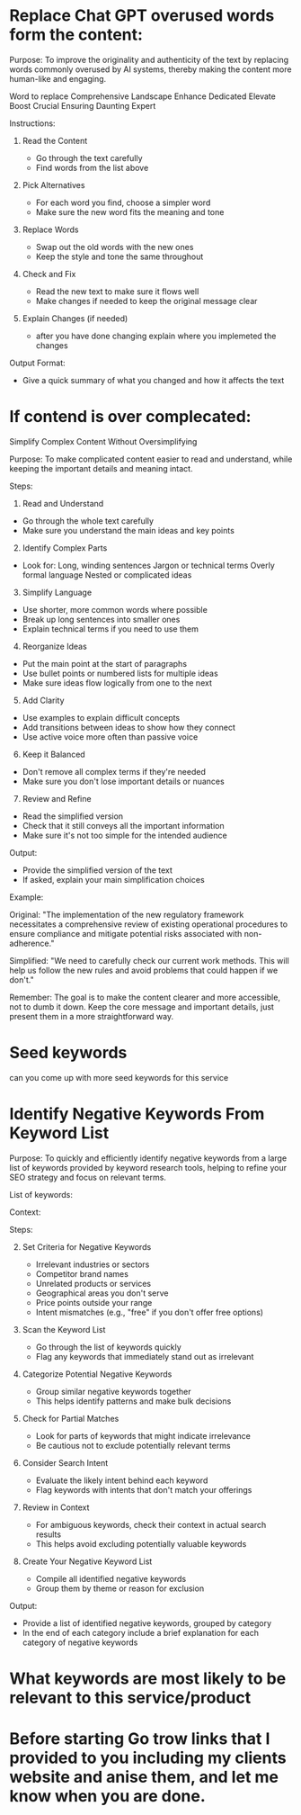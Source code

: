 # Replace Chat GPT overused words form the content:

Purpose:
To improve the originality and authenticity of the text by replacing words commonly overused by AI systems, thereby making the content more human-like and engaging.

Word to replace 
Comprehensive
Landscape
Enhance
Dedicated
Elevate
Boost
Crucial
Ensuring
Daunting
Expert

Instructions:

1. Read the Content
   - Go through the text carefully
   - Find words from the list above

2. Pick Alternatives
   - For each word you find, choose a simpler word
   - Make sure the new word fits the meaning and tone

3. Replace Words
   - Swap out the old words with the new ones
   - Keep the style and tone the same throughout

4. Check and Fix
   - Read the new text to make sure it flows well
   - Make changes if needed to keep the original message clear

5. Explain Changes (if needed)
   - after you have done changing explain where you implemeted the changes 

Output Format:
- Give a quick summary of what you changed and how it affects the text




# If contend is over complecated:
Simplify Complex Content Without Oversimplifying

Purpose:
To make complicated content easier to read and understand, while keeping the important details and meaning intact.

Steps:

 1. Read and Understand
   - Go through the whole text carefully
   - Make sure you understand the main ideas and key points

 2. Identify Complex Parts
   - Look for:
      Long, winding sentences
      Jargon or technical terms
      Overly formal language
      Nested or complicated ideas

 3. Simplify Language
   - Use shorter, more common words where possible
   - Break up long sentences into smaller ones
   - Explain technical terms if you need to use them

 4. Reorganize Ideas
   - Put the main point at the start of paragraphs
   - Use bullet points or numbered lists for multiple ideas
   - Make sure ideas flow logically from one to the next

 5. Add Clarity
   - Use examples to explain difficult concepts
   - Add transitions between ideas to show how they connect
   - Use active voice more often than passive voice

 6. Keep it Balanced
   - Don't remove all complex terms if they're needed
   - Make sure you don't lose important details or nuances

 7. Review and Refine
   - Read the simplified version
   - Check that it still conveys all the important information
   - Make sure it's not too simple for the intended audience

Output:
- Provide the simplified version of the text
- If asked, explain your main simplification choices

Example:

Original: "The implementation of the new regulatory framework necessitates a comprehensive review of existing operational procedures to ensure compliance and mitigate potential risks associated with non-adherence."

Simplified: "We need to carefully check our current work methods. This will help us follow the new rules and avoid problems that could happen if we don't."

Remember: The goal is to make the content clearer and more accessible, not to dumb it down. Keep the core message and important details, just present them in a more straightforward way.

# Seed keywords 

can you come up with more seed keywords for this service 





# Identify Negative Keywords From Keyword List

Purpose:
To quickly and efficiently identify negative keywords from a large list of keywords provided by keyword research tools, helping to refine your SEO strategy and focus on relevant terms.

List of keywords:

Context:


Steps:



2. Set Criteria for Negative Keywords
   - Irrelevant industries or sectors
   - Competitor brand names
   - Unrelated products or services
   - Geographical areas you don't serve
   - Price points outside your range
   - Intent mismatches (e.g., "free" if you don't offer free options)

3. Scan the Keyword List
   - Go through the list of keywords quickly
   - Flag any keywords that immediately stand out as irrelevant

4. Categorize Potential Negative Keywords
   - Group similar negative keywords together
   - This helps identify patterns and make bulk decisions

5. Check for Partial Matches
   - Look for parts of keywords that might indicate irrelevance
   - Be cautious not to exclude potentially relevant terms

6. Consider Search Intent
   - Evaluate the likely intent behind each keyword
   - Flag keywords with intents that don't match your offerings


7. Review in Context
   - For ambiguous keywords, check their context in actual search results
   - This helps avoid excluding potentially valuable keywords

8. Create Your Negative Keyword List
   - Compile all identified negative keywords
   - Group them by theme or reason for exclusion





Output:
- Provide a list of identified negative keywords, grouped by category
- In the end of each category include a brief explanation for each category of negative keywords 

# What keywords are most likely to be relevant to this service/product 

# Before starting Go trow links that I provided to you including my clients website and anise them, and let me know when you are done.